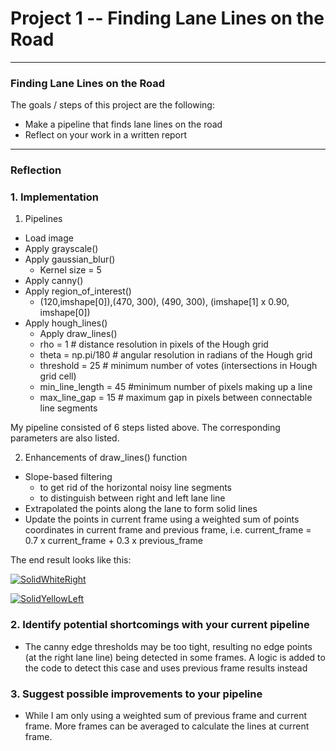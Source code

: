 # **Project 1 -- Finding Lane Lines on the Road**



---

### Finding Lane Lines on the Road

The goals / steps of this project are the following:
* Make a pipeline that finds lane lines on the road
* Reflect on your work in a written report


[//]: # (Image References)

[image1]: ./examples/grayscale.jpg "Grayscale"

---

### Reflection

### 1. Implementation
1. Pipelines
  * Load image
  * Apply grayscale()
  * Apply gaussian_blur()
    - Kernel size = 5
  * Apply canny()
  * Apply region_of_interest()
    - (120,imshape[0]),(470, 300), (490, 300), (imshape[1] x 0.90, imshape[0])
  * Apply hough_lines()
    - Apply draw_lines()
    - rho = 1 # distance resolution in pixels of the Hough grid
    -  theta = np.pi/180 # angular resolution in radians of the Hough grid
    -  threshold = 25     # minimum number of votes (intersections in Hough grid cell)
    -  min_line_length = 45 #minimum number of pixels making up a line
    -  max_line_gap = 15    # maximum gap in pixels between connectable line segments

My pipeline consisted of 6 steps listed above. The corresponding parameters are also listed.

2. Enhancements of draw_lines() function
  * Slope-based filtering
    - to get rid of the horizontal noisy line segments
    - to distinguish between right and left lane line
  * Extrapolated the points along the lane to form solid lines
  * Update the points in current frame using a weighted sum of points coordinates in current frame and previous frame, i.e. current_frame = 0.7 x current_frame + 0.3 x previous_frame


The end result looks like this:

[![SolidWhiteRight](https://img.youtube.com/vi/o4kOLKmLCTs/0.jpg)](https://www.youtube.com/watch?v=o4kOLKmLCTs "SolidWhiteRight")

[![SolidYellowLeft](https://img.youtube.com/vi/PHPn1BR9mfQ/0.jpg)](https://www.youtube.com/watch?v=PHPn1BR9mfQ "SolidYellowLeft")




### 2. Identify potential shortcomings with your current pipeline

  * The canny edge thresholds may be too tight, resulting no edge points (at the right lane line) being detected in some frames. A logic is added to the code to detect this case and uses previous frame results instead


### 3. Suggest possible improvements to your pipeline

  * While I am only using a weighted sum of previous frame and current frame. More frames can be averaged to calculate the lines at current frame.
